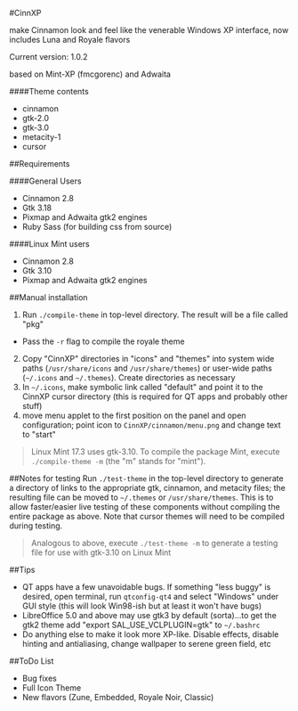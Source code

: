 #CinnXP

make Cinnamon look and feel like the venerable Windows XP interface, now includes Luna and Royale flavors

Current version: 1.0.2

based on Mint-XP (fmcgorenc) and Adwaita

####Theme contents
* cinnamon
* gtk-2.0
* gtk-3.0
* metacity-1
* cursor

##Requirements

####General Users
* Cinnamon 2.8
* Gtk 3.18
* Pixmap and Adwaita gtk2 engines
* Ruby Sass (for building css from source)

####Linux Mint users
* Cinnamon 2.8
* Gtk 3.10
* Pixmap and Adwaita gtk2 engines

##Manual installation

1. Run `./compile-theme` in top-level directory. The result will be a file called "pkg"
  * Pass the `-r` flag to compile the royale theme
2. Copy "CinnXP" directories in "icons" and "themes" into system wide paths (`/usr/share/icons` and `/usr/share/themes`) or user-wide paths (`~/.icons` and `~/.themes`). Create directories as necessary
3. In `~/.icons`, make symbolic link called "default" and point it to the CinnXP cursor directory (this is required for QT apps and probably other stuff)
4. move menu applet to the first position on the panel and open configuration; point icon to `CinnXP/cinnamon/menu.png` and change text to "start"

> Linux Mint 17.3 uses gtk-3.10. To compile the package Mint, execute `./compile-theme -m` (the "m" stands for "mint"). 

##Notes for testing
Run `./test-theme` in the top-level directory to generate a directory of links to the appropriate gtk, cinnamon, and metacity files; the resulting file can be moved to `~/.themes` or `/usr/share/themes`. This is to allow faster/easier live testing of these components without compiling the entire package as above. Note that cursor themes will need to be compiled during testing. 

> Analogous to above, execute `./test-theme -m` to generate a testing file for use with gtk-3.10 on Linux Mint

##Tips
* QT apps have a few unavoidable bugs. If something "less buggy" is desired, open terminal, run `qtconfig-qt4` and select "Windows" under GUI style (this will look Win98-ish but at least it won't have bugs)
* LibreOffice 5.0 and above may use gtk3 by default (sorta)...to get the gtk2 theme add "export SAL\_USE_VCLPLUGIN=gtk" to `~/.bashrc` 
* Do anything else to make it look more XP-like. Disable effects, disable hinting and antialiasing, change wallpaper to serene green field, etc

##ToDo List
* Bug fixes
* Full Icon Theme
* New flavors (Zune, Embedded, Royale Noir, Classic)
